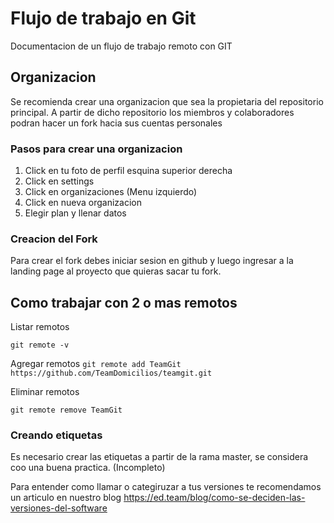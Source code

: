 # Flujo de trabajo en Git
Documentacion de un flujo de trabajo remoto con GIT

## Organizacion 

Se recomienda crear una organizacion que sea la propietaria del repositorio principal. A partir de 
dicho repositorio los miembros y colaboradores podran hacer  un fork hacia sus cuentas personales


### Pasos para crear una organizacion 

1. Click en tu foto de perfil esquina superior derecha
2. Click en settings
3. Click en organizaciones (Menu izquierdo)
4. Click en nueva organizacion
5. Elegir plan y llenar datos

### Creacion del Fork

Para crear el fork debes iniciar sesion en github y luego ingresar a la landing page al proyecto que quieras sacar tu fork.

## Como trabajar con 2 o mas remotos

Listar remotos

`git remote -v`

Agregar remotos
`git remote add TeamGit https://github.com/TeamDomicilios/teamgit.git`

Eliminar remotos

`git remote remove TeamGit`

### Creando etiquetas

Es necesario crear las etiquetas a partir de la rama master, se considera coo una buena practica. (Incompleto)

Para entender como llamar o categiruzar a tus versiones te recomendamos un articulo en nuestro blog
https://ed.team/blog/como-se-deciden-las-versiones-del-software

